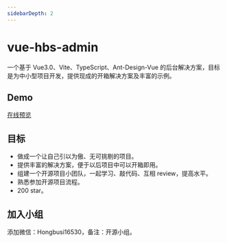 ```yaml
---
sidebarDepth: 2
---
```


# vue-hbs-admin

一个基于 Vue3.0、Vite、TypeScript、Ant-Design-Vue 的后台解决方案，目标是为中小型项目开发，提供现成的开箱解决方案及丰富的示例。

## Demo

[在线预览](https://hongbusi.github.io/vue-hbs-admin)

## 目标

- 做成一个让自己引以为傲、无可挑剔的项目。
- 提供丰富的解决方案，便于以后项目中可以开箱即用。
- 组建一个开源项目小团队，一起学习、敲代码、互相 review，提高水平。
- 熟悉参加开源项目流程。
- 200 star。

## 加入小组

添加微信：Hongbusi16530，备注：开源小组。

